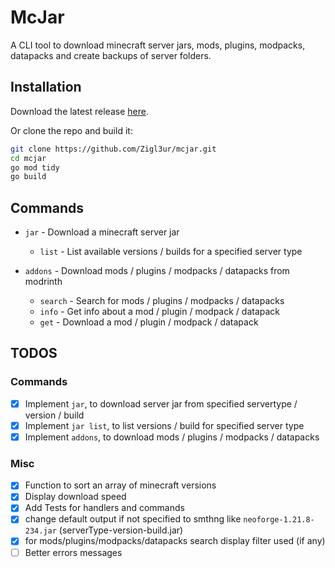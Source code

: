 # McJar

A CLI tool to download minecraft server jars, mods, plugins, modpacks, datapacks and create backups of server folders.

## Installation

Download the latest release [here](https://github.com/Zigl3ur/mcjar/releases).

Or clone the repo and build it:

```bash
git clone https://github.com/Zigl3ur/mcjar.git
cd mcjar
go mod tidy
go build
```

## Commands

- `jar` - Download a minecraft server jar

  - `list` - List available versions / builds for a specified server type

- `addons` - Download mods / plugins / modpacks / datapacks from modrinth
  - `search` - Search for mods / plugins / modpacks / datapacks
  - `info` - Get info about a mod / plugin / modpack / datapack
  - `get` - Download a mod / plugin / modpack / datapack

## TODOS

### Commands

- [x] Implement `jar`, to download server jar from specified servertype / version / build
- [x] Implement `jar list`, to list versions / build for specified server type
- [x] Implement `addons`, to download mods / plugins / modpacks / datapacks

### Misc

- [x] Function to sort an array of minecraft versions
- [x] Display download speed
- [x] Add Tests for handlers and commands
- [x] change default output if not specified to smthng like `neoforge-1.21.8-234.jar` (serverType-version-build.jar)
- [x] for mods/plugins/modpacks/datapacks search display filter used (if any)
- [ ] Better errors messages
